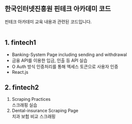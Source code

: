 ## 한국인터넷진흥원 핀테크 아카데미 코드
핀테크 아카데미 교육 내용과 관련된 코드입니다. <br>
<br>

## 1. fintech1
- Banking-System Page including sending and withdrawal <br>
- 금융 API를 이용한 입금, 인출 등 API 실습
- O Auth 방식 인증처리를 통해 엑세스 토큰으로 사용자 인증
- React.js

## 2. fintech2
  1) Scraping Practices <br>
     스크래핑 실습 <br>
  2) Dental-insurance Scraping Page <br>
     치과 보험 비교 스크래핑<br>
